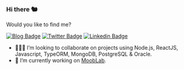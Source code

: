 ### Hi there 🐿

Would you like to find me?

[![Blog Badge](https://img.shields.io/badge/Ponto%20do%20Jazz-TEC-blue)](https://pontodojazz.com.br)
[![Twitter Badge](https://img.shields.io/badge/-Twitter-1ca0f1?style=flat-square&labelColor=1ca0f1&logo=twitter&logoColor=white&link=https://twitter.com/maiconfs)](https://twitter.com/maiconfs)
[![Linkedin Badge](https://img.shields.io/badge/-LinkedIn-blue?style=flat-square&logo=Linkedin&logoColor=white&link=https://www.linkedin.com/in/maiconfs)](https://www.linkedin.com/in/maiconfs)

- 👨🏻‍💻 I’m looking to collaborate on projects using Node.js, ReactJS, Javascript, TypeORM, MongoDB, PostgreSQL & Oracle.
- 🔭 I’m currently working on [MoobLab](https://mooblab.com.br).

<!--
**maic0n/maic0n** is a ✨ _special_ ✨ repository because its `README.md` (this file) appears on your GitHub profile.

Here are some ideas to get you started:

- 🔭 I’m currently working on ...
- 🌱 I’m currently learning ...
- 👯 I’m looking to collaborate on ...
- 🤔 I’m looking for help with ...
- 💬 Ask me about ...
- 📫 How to reach me: ...
- 😄 Pronouns: ...
- ⚡ Fun fact: ...
-->
